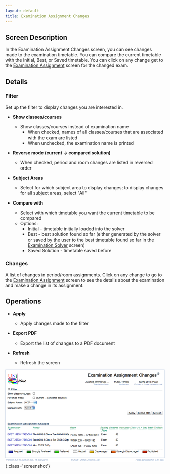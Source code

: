 ```yaml
---
layout: default
title: Examination Assignment Changes
---
```



## Screen Description


 In the Examination Assignment Changes screen, you can see changes made to the examination timetable. You can compare the current timetable with the Initial, Best, or Saved timetable. You can click on any change get to the [Examination Assignment](examination-assignment) screen for the changed exam.

## Details

### Filter


 Set up the filter to display changes you are interested in.

* **Show classes/courses**
	* Show classes/courses instead of examination name
		* When checked, names of all classes/courses that are associated with the exam are listed
		* When unchecked, the examination name is printed

* **Reverse mode (current → compared solution)**
	* When checked, period and room changes are listed in reversed order

* **Subject Areas**
	* Select for which subject area to display changes; to display changes for all subject areas, select "All"

* **Compare with**
	* Select with which timetable you want the current timetable to be compared
	* Options:
		* Initial - timetable initially loaded into the solver
		* Best - best solution found so far (either generated by the solver or saved by the user to the best timetable found so far in the [Examination Solver](examination-solver) screen)
		* Saved Solution - timetable saved before

### Changes


 A list of changes in period/room assignments. Click on any change to go to the [Examination Assignment](examination-assignment) screen to see the details about the examination and make a change in its assignment.

## Operations

* **Apply**
	* Apply changes made to the filter

* **Export PDF**
	* Export the list of changes to a PDF document

* **Refresh**
	* Refresh the screen


![Examination Assignment Changes](images/examination-assignment-changes-1.png){:class='screenshot'}
